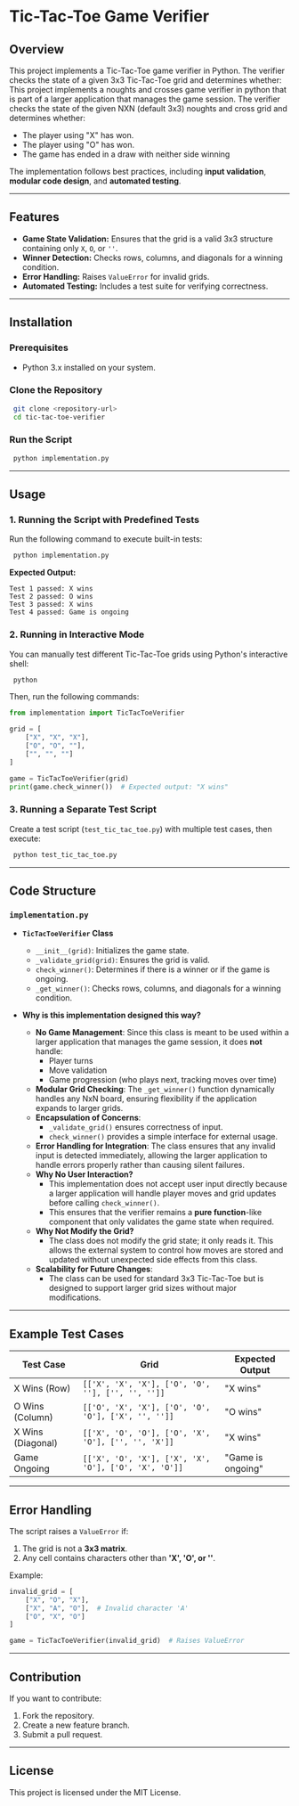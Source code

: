# Tic-Tac-Toe Game Verifier

## Overview
This project implements a Tic-Tac-Toe game verifier in Python. The verifier checks the state of a given 3x3 Tic-Tac-Toe grid and determines whether:
This project implements a noughts and crosses game verifier in python that is part of a larger application that manages the game session.
The verifier checks the state of the given NXN (default 3x3) noughts and cross grid and determines whether:

- The player using "X" has won.
- The player using "O" has won.
- The game has ended in a draw with neither side winning

The implementation follows best practices, including **input validation**, **modular code design**, and **automated testing**.

---

## Features
- **Game State Validation:** Ensures that the grid is a valid 3x3 structure containing only `X`, `O`, or `''`.
- **Winner Detection:** Checks rows, columns, and diagonals for a winning condition.
- **Error Handling:** Raises `ValueError` for invalid grids.
- **Automated Testing:** Includes a test suite for verifying correctness.

---

## Installation
### Prerequisites
- Python 3.x installed on your system.

### Clone the Repository ###
```sh
 git clone <repository-url>
 cd tic-tac-toe-verifier
```

### Run the Script
```sh
 python implementation.py
```

---

## Usage
### **1. Running the Script with Predefined Tests**
Run the following command to execute built-in tests:
```sh
 python implementation.py
```
**Expected Output:**
```
Test 1 passed: X wins
Test 2 passed: O wins
Test 3 passed: X wins
Test 4 passed: Game is ongoing
```

### **2. Running in Interactive Mode**
You can manually test different Tic-Tac-Toe grids using Python's interactive shell:
```sh
 python
```
Then, run the following commands:
```python
from implementation import TicTacToeVerifier

grid = [
    ["X", "X", "X"],
    ["O", "O", ""],
    ["", "", ""]
]

game = TicTacToeVerifier(grid)
print(game.check_winner())  # Expected output: "X wins"
```

### **3. Running a Separate Test Script**
Create a test script (`test_tic_tac_toe.py`) with multiple test cases, then execute:
```sh
 python test_tic_tac_toe.py
```

---

## Code Structure
### `implementation.py`
- **`TicTacToeVerifier` Class**
  - `__init__(grid)`: Initializes the game state.
  - `_validate_grid(grid)`: Ensures the grid is valid.
  - `check_winner()`: Determines if there is a winner or if the game is ongoing.
  - `_get_winner()`: Checks rows, columns, and diagonals for a winning condition.

- **Why is this implementation designed this way?**
  - **No Game Management**: Since this class is meant to be used within a larger
    application that manages the game session, it does **not** handle:
    - Player turns
    - Move validation
    - Game progression (who plays next, tracking moves over time)
  - **Modular Grid Checking**: The `_get_winner()` function dynamically handles
    any NxN board, ensuring flexibility if the application expands to larger grids.
  - **Encapsulation of Concerns**:
    - `_validate_grid()` ensures correctness of input.
    - `check_winner()` provides a simple interface for external usage.
  - **Error Handling for Integration**: The class ensures that any invalid input
    is detected immediately, allowing the larger application to handle errors
    properly rather than causing silent failures.
  - **Why No User Interaction?**
    - This implementation does not accept user input directly because a larger
      application will handle player moves and grid updates before calling `check_winner()`.
    - This ensures that the verifier remains a **pure function**-like component
      that only validates the game state when required.
  - **Why Not Modify the Grid?**
    - The class does not modify the grid state; it only reads it. This allows
      the external system to control how moves are stored and updated without
      unexpected side effects from this class.
  - **Scalability for Future Changes**:
    - The class can be used for standard 3x3 Tic-Tac-Toe but is designed to
      support larger grid sizes without major modifications.

---

## Example Test Cases
| **Test Case** | **Grid** | **Expected Output** |
|--------------|---------|------------------|
| X Wins (Row) | `[['X', 'X', 'X'], ['O', 'O', ''], ['', '', '']]` | "X wins" |
| O Wins (Column) | `[['O', 'X', 'X'], ['O', 'O', 'O'], ['X', '', '']]` | "O wins" |
| X Wins (Diagonal) | `[['X', 'O', 'O'], ['O', 'X', 'O'], ['', '', 'X']]` | "X wins" |
| Game Ongoing | `[['X', 'O', 'X'], ['X', 'X', 'O'], ['O', 'X', 'O']]` | "Game is ongoing" |

---

## Error Handling
The script raises a `ValueError` if:
1. The grid is not a **3x3 matrix**.
2. Any cell contains characters other than **'X', 'O', or ''**.

Example:
```python
invalid_grid = [
    ["X", "O", "X"],
    ["X", "A", "O"],  # Invalid character 'A'
    ["O", "X", "O"]
]

game = TicTacToeVerifier(invalid_grid)  # Raises ValueError
```

---

## Contribution
If you want to contribute:
1. Fork the repository.
2. Create a new feature branch.
3. Submit a pull request.

---

## License
This project is licensed under the MIT License.
